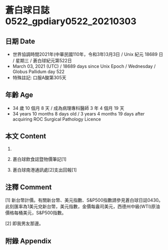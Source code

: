 [_metadata_:encoding]: - "utf-8"
[_metadata_:language]: - "zh-Hant-TW"
[_metadata_:fileformat]: - "markdown"
[_metadata_:MIME_type]: - "text/plain"
[_metadata_:markdown_version]: - "commonmark version 0.29"
[_metadata_:markdown_spec]: - "https://spec.commonmark.org/0.29/"

# 蒼白球日誌0522_gpdiary0522_20210303 #

## 日期 Date ##

* 世界協調時間2021年(中華民國110年，令和3年)3月3日 / Unix 紀元 18689 日 / 星期三 / 蒼白球紀元第522日
* March 03, 2021 (UTC) / 18689 days since Unix Epoch / Wednesday / Globus Pallidum day 522
* 特殊註記: 口服A酸第305天

## 年齡 Age ##

* 34 歲 10 個月 8 天 / 成為病理專科醫師 3 年 4 個月 19 天
* 34 years 10 months 8 days old / 3 years 4 months 19 days after acquiring ROC Surgical Pathology Licence

## 本文 Content ##

1. 

    
2. 蒼白球飲食誌暨物價筆記[1]

    
3. 蒼白球南港通訊處[2]支出回報[1]

    

## 注釋 Comment ##

[1] 新台幣計價。有關新台幣、美元指數、S&P500指數請參見蒼白球日誌0430。此刻匯率為1美元兌新台幣，美元指數，金價每盎司美元，西德州中級(WTI)原油價格每桶美元，S&P500指數。


[2] 即我男友那邊。



## 附錄 Appendix ##

